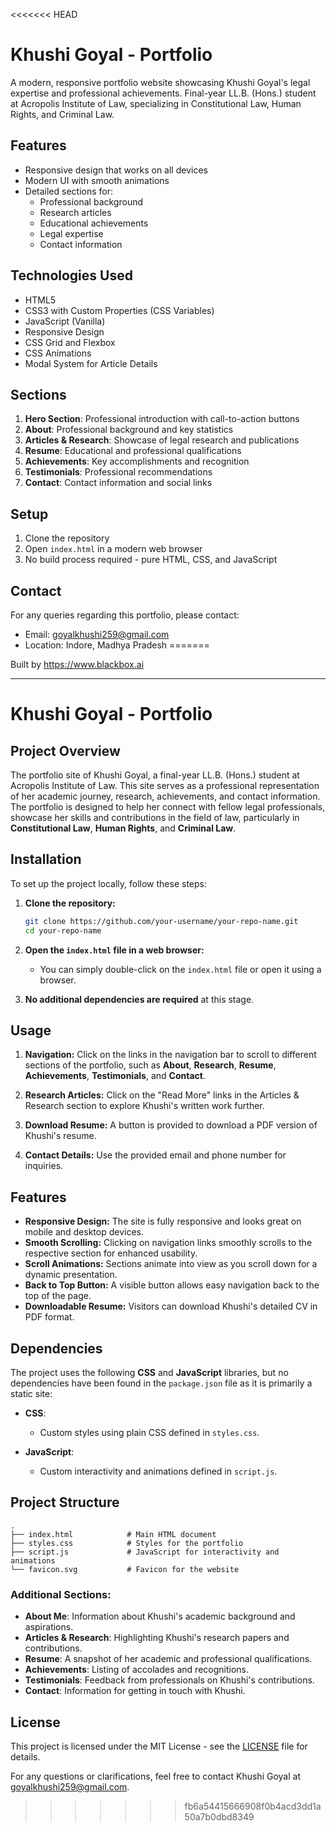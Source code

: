 <<<<<<< HEAD
# Khushi Goyal - Portfolio

A modern, responsive portfolio website showcasing Khushi Goyal's legal expertise and professional achievements. Final-year LL.B. (Hons.) student at Acropolis Institute of Law, specializing in Constitutional Law, Human Rights, and Criminal Law.

## Features

- Responsive design that works on all devices
- Modern UI with smooth animations
- Detailed sections for:
  - Professional background
  - Research articles
  - Educational achievements
  - Legal expertise
  - Contact information

## Technologies Used

- HTML5
- CSS3 with Custom Properties (CSS Variables)
- JavaScript (Vanilla)
- Responsive Design
- CSS Grid and Flexbox
- CSS Animations
- Modal System for Article Details

## Sections

1. **Hero Section**: Professional introduction with call-to-action buttons
2. **About**: Professional background and key statistics
3. **Articles & Research**: Showcase of legal research and publications
4. **Resume**: Educational and professional qualifications
5. **Achievements**: Key accomplishments and recognition
6. **Testimonials**: Professional recommendations
7. **Contact**: Contact information and social links

## Setup

1. Clone the repository
2. Open `index.html` in a modern web browser
3. No build process required - pure HTML, CSS, and JavaScript

## Contact

For any queries regarding this portfolio, please contact:
- Email: goyalkhushi259@gmail.com
- Location: Indore, Madhya Pradesh
=======

Built by https://www.blackbox.ai

---

# Khushi Goyal - Portfolio

## Project Overview
The portfolio site of Khushi Goyal, a final-year LL.B. (Hons.) student at Acropolis Institute of Law. This site serves as a professional representation of her academic journey, research, achievements, and contact information. The portfolio is designed to help her connect with fellow legal professionals, showcase her skills and contributions in the field of law, particularly in **Constitutional Law**, **Human Rights**, and **Criminal Law**.

## Installation
To set up the project locally, follow these steps:

1. **Clone the repository:**
   ```bash
   git clone https://github.com/your-username/your-repo-name.git
   cd your-repo-name
   ```

2. **Open the `index.html` file in a web browser:**
   - You can simply double-click on the `index.html` file or open it using a browser.

3. **No additional dependencies are required** at this stage.

## Usage
1. **Navigation:** Click on the links in the navigation bar to scroll to different sections of the portfolio, such as **About**, **Research**, **Resume**, **Achievements**, **Testimonials**, and **Contact**.

2. **Research Articles:** Click on the "Read More" links in the Articles & Research section to explore Khushi's written work further.

3. **Download Resume:** A button is provided to download a PDF version of Khushi's resume.

4. **Contact Details:** Use the provided email and phone number for inquiries.

## Features
- **Responsive Design:** The site is fully responsive and looks great on mobile and desktop devices.
- **Smooth Scrolling:** Clicking on navigation links smoothly scrolls to the respective section for enhanced usability.
- **Scroll Animations:** Sections animate into view as you scroll down for a dynamic presentation.
- **Back to Top Button:** A visible button allows easy navigation back to the top of the page.
- **Downloadable Resume:** Visitors can download Khushi's detailed CV in PDF format.

## Dependencies
The project uses the following **CSS** and **JavaScript** libraries, but no dependencies have been found in the `package.json` file as it is primarily a static site:

- **CSS**:
  - Custom styles using plain CSS defined in `styles.css`.
  
- **JavaScript**:
  - Custom interactivity and animations defined in `script.js`.

## Project Structure
```plaintext
.
├── index.html            # Main HTML document
├── styles.css            # Styles for the portfolio
├── script.js             # JavaScript for interactivity and animations
└── favicon.svg           # Favicon for the website
```

### Additional Sections:
- **About Me**: Information about Khushi's academic background and aspirations.
- **Articles & Research**: Highlighting Khushi's research papers and contributions.
- **Resume**: A snapshot of her academic and professional qualifications.
- **Achievements**: Listing of accolades and recognitions.
- **Testimonials**: Feedback from professionals on Khushi's contributions.
- **Contact**: Information for getting in touch with Khushi.

## License
This project is licensed under the MIT License - see the [LICENSE](LICENSE) file for details.

For any questions or clarifications, feel free to contact Khushi Goyal at [goyalkhushi259@gmail.com](mailto:goyalkhushi259@gmail.com).
>>>>>>> fb6a54415666908f0b4acd3dd1a50a7b0dbd8349
